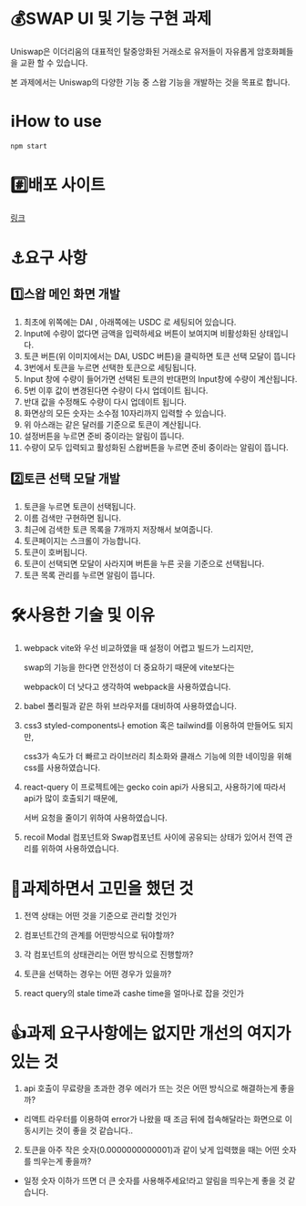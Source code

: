 # 💰SWAP UI 및 기능 구현 과제

Uniswap은 이더리움의 대표적인 탈중앙화된 거래소로 유저들이 자유롭게 암호화폐들을 교환 할 수 있습니다.

본 과제에서는 Uniswap의 다양한 기능 중 스왑 기능을 개발하는 것을 목표로 합니다.

# ℹ️How to use

```
npm start
```

# #️⃣배포 사이트
[링크](https://codevilot.github.io/mesher-test)

# ⚓요구 사항

## 1️⃣스왑 메인 화면 개발

1. 최초에 위쪽에는 DAI , 아래쪽에는 USDC 로 세팅되어 있습니다.
2. Input에 수량이 없다면 금액을 입력하세요 버튼이 보여지며 비활성화된 상태입니다.
3. 토큰 버튼(위 이미지에서는 DAI, USDC 버튼)을 클릭하면 토큰 선택 모달이 뜹니다
4. 3번에서 토큰을 누르면 선택한 토큰으로 세팅됩니다.
5. Input 창에 수량이 들어가면 선택된 토큰의 반대편의 Input창에 수량이 계산됩니다.
6. 5번 이후 값이 변경된다면 수량이 다시 업데이트 됩니다.
7. 반대 값을 수정해도 수량이 다시 업데이트 됩니다.
8. 화면상의 모든 숫자는 소수점 10자리까지 입력할 수 있습니다.
9. 위 아스래는 같은 달러를 기준으로 토큰이 계산됩니다.
10. 설정버튼을 누르면 준비 중이라는 알림이 뜹니다.
11. 수량이 모두 입력되고 활성화된 스왑버튼을 누르면 준비 중이라는 알림이 뜹니다.

## 2️⃣토큰 선택 모달 개발

1. 토큰을 누르면 토큰이 선택됩니다.
2. 이름 검색만 구현하면 됩니다.
3. 최근에 검색한 토큰 목록을 7개까지 저장해서 보여줍니다.
4. 토큰페이지는 스크롤이 가능합니다.
5. 토큰이 호버됩니다.
6. 토큰이 선택되면 모달이 사라지며 버튼을 누른 곳을 기준으로 선택됩니다.
7. 토큰 목록 관리를 누르면 알림이 뜹니다.

# 🛠️사용한 기술 및 이유

1. webpack
   vite와 우선 비교하였을 때 설정이 어렵고 빌드가 느리지만, 
   
   swap의 기능을 한다면 안전성이 더 중요하기 때문에 vite보다는 
   
   webpack이 더 낫다고 생각하여 webpack을 사용하였습니다.
2. babel
   폴리필과 같은 하위 브라우저를 대비하여 사용하였습니다.
3. css3
   styled-components나 emotion 혹은 tailwind를 이용하여 만들어도 되지만, 
   
   css3가 속도가 더 빠르고 라이브러리 최소화와 클래스 기능에 의한 네이밍을 위해 css를 사용하였습니다.
4. react-query
   이 프로젝트에는 gecko coin api가 사용되고, 사용하기에 따라서 api가 많이 호출되기 때문에, 
   
   서버 요청을 줄이기 위하여 사용하였습니다.
5. recoil
   Modal 컴포넌트와 Swap컴포넌트 사이에 공유되는 상태가 있어서 전역 관리를 위하여 사용하였습니다.

# 🤔과제하면서 고민을 했던 것

1. 전역 상태는 어떤 것을 기준으로 관리할 것인가

2. 컴포넌트간의 관계를 어떤방식으로 둬야할까?

3. 각 컴포넌트의 상태관리는 어떤 방식으로 진행할까?

4. 토큰을 선택하는 경우는 어떤 경우가 있을까?

5. react query의 stale time과 cashe time을 얼마나로 잡을 것인가

# 👍과제 요구사항에는 없지만 개선의 여지가 있는 것

1. api 호출이 무료량을 초과한 경우 에러가 뜨는 것은 어떤 방식으로 해결하는게 좋을까?

- 리액트 라우터를 이용하여 error가 나왔을 때 조금 뒤에 접속해달라는 화면으로 이동시키는 것이 좋을 것 같습니다..

2. 토큰을 아주 작은 숫자(0.0000000000001)과 같이 낮게 입력했을 때는 어떤 숫자를 띄우는게 좋을까?

- 일정 숫자 이하가 뜨면 더 큰 숫자를 사용해주세요!라고 알림을 띄우는게 좋을 것 같습니다.
